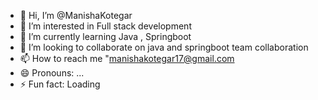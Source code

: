 - 👋 Hi, I’m @ManishaKotegar
- 👀 I’m interested in Full stack development
- 🌱 I’m currently learning Java , Springboot
- 💞️ I’m looking to collaborate on java and springboot team collaboration
- 📫 How to reach me "manishakotegar17@gmail.com
- 😄 Pronouns: ...
- ⚡ Fun fact: Loading 

<!---
ManishaKotegar/ManishaKotegar is a ✨ special ✨ repository because its `README.md` (this file) appears on your GitHub profile.
You can click the Preview link to take a look at your changes.
--->
